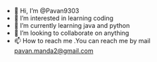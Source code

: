 - 👋 Hi, I’m @Pavan9303
- 👀 I’m interested in learning coding
- 🌱 I’m currently learning java and python
- 💞️ I’m looking to collaborate on anything
- 📫 How to reach me .You can reach me by mail pavan.manda2@gmail.com

<!---
Pavan9303/Pavan9303 is a ✨ special ✨ repository because its `README.md` (this file) appears on your GitHub profile.
You can click the Preview link to take a look at your changes.
--->
